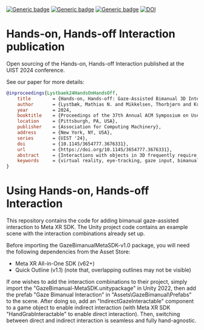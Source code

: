 [![Generic badge](https://img.shields.io/badge/Maintained-Yes-green.svg)](https://shields.io/)
[![Generic badge](https://img.shields.io/badge/Software-C%23-blue.svg)](https://shields.io/)
[![Generic badge](https://img.shields.io/badge/License-MIT-red.svg)](https://shields.io/)
[![DOI](https://img.shields.io/badge/DOI-10.1145%2F3379156.3391374-yellowgreen)](https://doi.org/10.1145/3654777.3676331)

# Hands-on, Hands-off Interaction publication
Open sourcing of the Hands-on, Hands-off Interaction published at the UIST 2024 conference.

See our paper for more details:

```bibtex
@inproceedings{Lystbaek24HandsOnHandsOff,
    title        = {Hands-on, Hands-off: Gaze-Assisted Bimanual 3D Interaction},
    author       = {Lystbæk, Mathias N. and Mikkelsen, Thorbjørn and Krisztandl, Roland and Gonzalez, Eric J. and Gonzalez-Franco, Mar and Gellersen, Hans and Pfeuffer, Ken},
    year         = 2024,
    booktitle    = {Proceedings of the 37th Annual ACM Symposium on User Interface Software and Technology},
    location     = {Pittsburgh, PA, USA},
    publisher    = {Association for Computing Machinery},
    address      = {New York, NY, USA},
    series       = {UIST '24},
    doi          = {10.1145/3654777.3676331},
    url          = {https://doi.org/10.1145/3654777.3676331},
    abstract     = {Interactions with objects in 3D frequently require complex manipulations beyond selection, hence gaze and pinch can fall short as a technique. Even simple drag and drop can benefit of further hand tracking, not to mention rotation of objects or bimanual formations to move multiple pieces or attach parts. Interactions of this type map naturally to the use of both hands for symmetric and asymmetric input, where framing — such a rotation — of the object by the non-dominant hand prepares the spatial reference in which the intended manipulation is performed by the dominant hand. In this work, we build on top of gaze and pinch, and explore gaze support for asymmetric bimanual input. With direct bimanual input as baseline, we consider three alternative conditions, where input by non-dominant, dominant, or both hands is indirect. We conduct a comparative study to evaluate the performance on an abstract rotate & manipulate task, revealing the merits and limitations of each method. We then implement our own learned guidelines on a series of demonstrative applications.},
    keywords     = {virtual reality, eye-tracking, gaze input, bimanual interaction, 3D manipulation}
}
```


# Using Hands-on, Hands-off Interaction

This repository contains the code for adding bimanual gaze-assisted interaction to Meta XR SDK.
The Unity project code contains an example scene with the interaction combinations already set up.

Before importing the GazeBimanualMetaSDK-v1.0 package, you will need the following dependencies from the Asset Store:
 - Meta XR All-in-One SDK (v62+)
 - Quick Outline (v1.1) (note that, overlapping outlines may not be visible)

If one wishes to add the interaction combinations to their project, simply import the "GazeBimanual-MetaSDK.unitypackage" in Unity 2022, then add the prefab "Gaze Bimanual Interaction" in "Assets\GazeBimanual\Prefabs" to the scene. 
After doing so, add an "IndirectGazeInteractable" component to a game object to enable indirect interaction (with Meta XR SDK "HandGrabInteractable" to enable direct interaction).
Then, switching between direct and indirect interaction is seamless and fully hand-agnostic.
